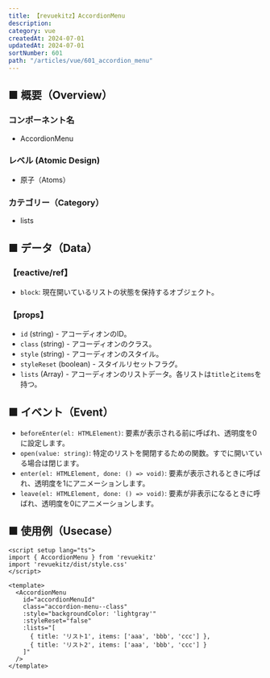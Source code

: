 ```yaml
---
title: 【revuekitz】AccordionMenu
description:
category: vue
createdAt: 2024-07-01
updatedAt: 2024-07-01
sortNumber: 601
path: "/articles/vue/601_accordion_menu"
---
```


<nuxt-content-wrapper>

## ■ 概要（Overview）
### コンポーネント名
- AccordionMenu

### レベル (Atomic Design)
- 原子（Atoms）

### カテゴリー（Category）
- lists

## ■ データ（Data）

### 【reactive/ref】
- `block`: 現在開いているリストの状態を保持するオブジェクト。

### 【props】
- `id` (string) - アコーディオンのID。
- `class` (string) - アコーディオンのクラス。
- `style` (string) - アコーディオンのスタイル。
- `styleReset` (boolean) - スタイルリセットフラグ。
- `lists` (Array<List>) - アコーディオンのリストデータ。各リストは`title`と`items`を持つ。

## ■ イベント（Event）
- `beforeEnter(el: HTMLElement)`: 要素が表示される前に呼ばれ、透明度を0に設定します。
- `open(value: string)`: 特定のリストを開閉するための関数。すでに開いている場合は閉じます。
- `enter(el: HTMLElement, done: () => void)`: 要素が表示されるときに呼ばれ、透明度を1にアニメーションします。
- `leave(el: HTMLElement, done: () => void)`: 要素が非表示になるときに呼ばれ、透明度を0にアニメーションします。

## ■ 使用例（Usecase）
```vue
<script setup lang="ts">
import { AccordionMenu } from 'revuekitz'
import 'revuekitz/dist/style.css' 
</script>

<template>
  <AccordionMenu
    id="accordionMenuId"
    class="accordion-menu--class"
    :style="backgroundColor: 'lightgray'"
    :styleReset="false"
    :lists="[
      { title: 'リスト1', items: ['aaa', 'bbb', 'ccc'] },
      { title: 'リスト2', items: ['aaa', 'bbb', 'ccc'] }
    ]"
  />
</template>

```
</nuxt-content-wrapper>